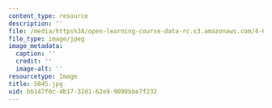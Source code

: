 ```yaml
---
content_type: resource
description: ''
file: /media/https%3A/open-learning-course-data-rc.s3.amazonaws.com/4-614-religious-architecture-and-islamic-cultures-fall-2002/bb147f0c4b1732d162e99098bbe7f232_5045.jpg
file_type: image/jpeg
image_metadata:
  caption: ''
  credit: ''
  image-alt: ''
resourcetype: Image
title: 5045.jpg
uid: bb147f0c-4b17-32d1-62e9-9098bbe7f232
---
```

